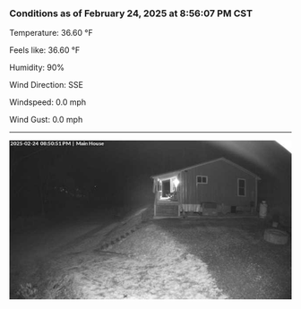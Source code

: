 ### Conditions as of February 24, 2025 at 8:56:07 PM CST 

Temperature: 36.60 &deg;F

Feels like: 36.60 &deg;F

Humidity: 90%

Wind Direction: SSE

Windspeed: 0.0 mph

Wind Gust: 0.0 mph

---

<img src="./images/latest.jpeg"/>

